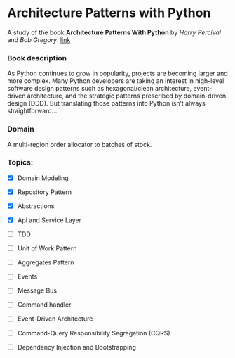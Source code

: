 # Architecture Patterns with Python

A study of the book **Architecture Patterns With Python** by *Harry Percival* and *Bob Gregory*. [link](https://www.oreilly.com/library/view/architecture-patterns-with/9781492052197/)

###  Book description
As Python continues to grow in popularity, projects are becoming larger and more complex. Many Python developers are taking an interest in high-level software design patterns such as hexagonal/clean architecture, event-driven architecture, and the strategic patterns prescribed by domain-driven design (DDD). But translating those patterns into Python isn’t always straightforward...

### Domain
A multi-region order allocator to batches of stock.

### Topics:
- [x] Domain Modeling
- [x] Repository Pattern
- [x] Abstractions
- [x] Api and Service Layer
- [ ] TDD
- [ ] Unit of Work Pattern
- [ ] Aggregates Pattern
- [ ] Events
- [ ] Message Bus
- [ ] Command handler
- [ ] Event-Driven Architecture
- [ ] Command-Query Responsibility Segregation (CQRS)
- [ ] Dependency Injection and Bootstrapping

